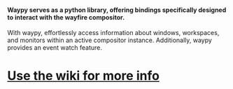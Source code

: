 #### Waypy serves as a python library, offering bindings specifically designed to interact with the wayfire compositor.
With waypy, effortlessly access information about windows, workspaces, and monitors within an active compositor instance. Additionally, waypy provides an event watch feature.

# [Use the wiki for more info](https://github.com/killown/waypy/wiki)
